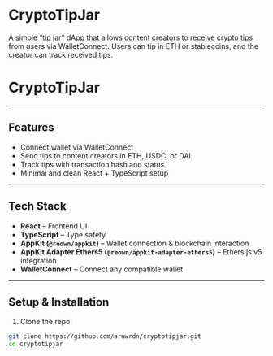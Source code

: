# CryptoTipJar
A simple “tip jar” dApp that allows content creators to receive crypto tips from users via WalletConnect. Users can tip in ETH or stablecoins, and the creator can track received tips.
# CryptoTipJar

---

## Features

- Connect wallet via WalletConnect
- Send tips to content creators in ETH, USDC, or DAI
- Track tips with transaction hash and status
- Minimal and clean React + TypeScript setup

---

## Tech Stack

- **React** – Frontend UI  
- **TypeScript** – Type safety  
- **AppKit (`@reown/appkit`)** – Wallet connection & blockchain interaction  
- **AppKit Adapter Ethers5 (`@reown/appkit-adapter-ethers5`)** – Ethers.js v5 integration  
- **WalletConnect** – Connect any compatible wallet  

---

## Setup & Installation

1. Clone the repo:

```bash
git clone https://github.com/arawrdn/cryptotipjar.git
cd cryptotipjar
